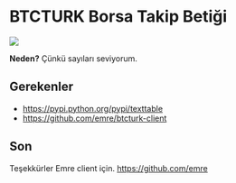 # BTCTURK Borsa Takip Betiği

![](https://en.bitcoin.it/w/images/en/5/50/Bitcoin.png)

**Neden?** Çünkü sayıları seviyorum.

## Gerekenler

* https://pypi.python.org/pypi/texttable
* https://github.com/emre/btcturk-client

## Son

Teşekkürler Emre client için. https://github.com/emre